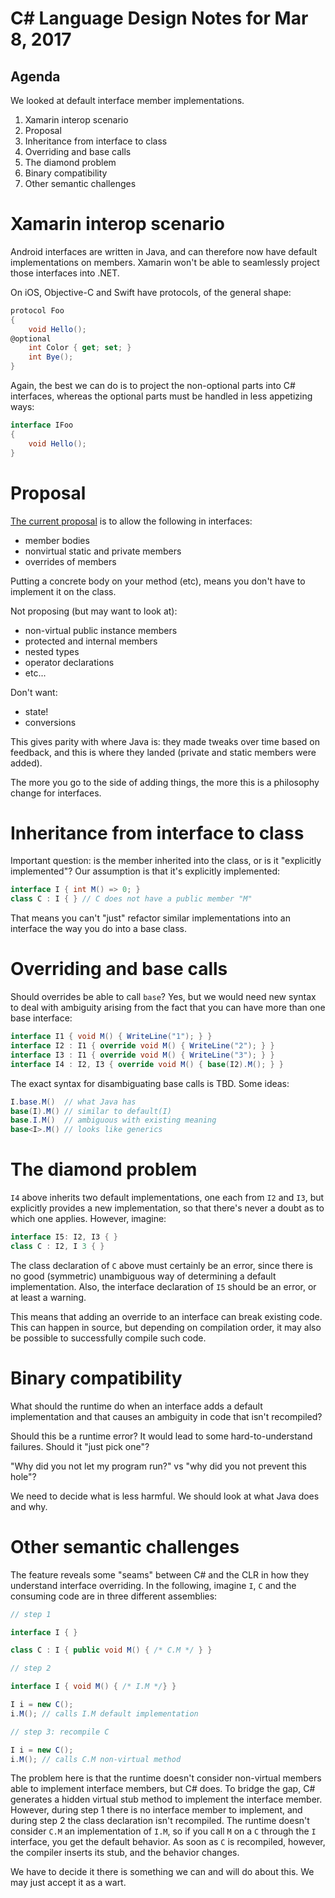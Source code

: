 # C# Language Design Notes for Mar 8, 2017

## Agenda

We looked at default interface member implementations.

1. Xamarin interop scenario
2. Proposal
3. Inheritance from interface to class
4. Overriding and base calls
5. The diamond problem
6. Binary compatibility
7. Other semantic challenges


# Xamarin interop scenario

Android interfaces are written in Java, and can therefore now have default implementations on members. Xamarin won't be able to seamlessly project those interfaces into .NET.

On iOS, Objective-C and Swift have protocols, of the general shape:

``` c#
protocol Foo
{
    void Hello();
@optional
	int Color { get; set; }
	int Bye();
}
```

Again, the best we can do is to project the non-optional parts into C# interfaces, whereas the optional parts must be handled in less appetizing ways:

``` c#
interface IFoo
{
	void Hello();
}
```


# Proposal

[The current proposal](https://github.com/dotnet/csharplang/blob/master/proposals/default-interface-methods.md) is to allow the following in interfaces:

- member bodies
- nonvirtual static and private members
- overrides of members

Putting a concrete body on your method (etc), means you don't have to implement it on the class.

Not proposing (but may want to look at):
- non-virtual public instance members
- protected and internal members
- nested types
- operator declarations
- etc...

Don't want:
- state!
- conversions

This gives parity with where Java is: they made tweaks over time based on feedback, and this is where they landed (private and static members were added).

The more you go to the side of adding things, the more this is a philosophy change for interfaces.


# Inheritance from interface to class

Important question: is the member inherited into the class, or is it "explicitly implemented"? Our assumption is that it's explicitly implemented:

``` c#
interface I { int M() => 0; }
class C : I { } // C does not have a public member "M"
```

That means you can't "just" refactor similar implementations into an interface the way you do into a base class.


# Overriding and base calls

Should overrides be able to call `base`? Yes, but we would need new syntax to deal with ambiguity arising from the fact that you can have more than one base interface:

``` c#
interface I1 { void M() { WriteLine("1"); } }
interface I2 : I1 { override void M() { WriteLine("2"); } }
interface I3 : I1 { override void M() { WriteLine("3"); } } 
interface I4 : I2, I3 { override void M() { base(I2).M(); } }
```

The exact syntax for disambiguating base calls is TBD. Some ideas:

``` c#
I.base.M()  // what Java has
base(I).M() // similar to default(I)
base.I.M()  // ambiguous with existing meaning
base<I>.M() // looks like generics
```

# The diamond problem

`I4` above inherits two default implementations, one each from `I2` and `I3`, but explicitly provides a new implementation, so that there's never a doubt as to which one applies. However, imagine:

``` c#
interface I5: I2, I3 { }
class C : I2, I 3 { }
```

The class declaration of `C` above must certainly be an error, since there is no good (symmetric) unambiguous way of determining a default implementation. Also, the interface declaration of `I5` should be an error, or at least a warning.

This means that adding an override to an interface can break existing code. This can happen in source, but depending on compilation order, it may also be possible to successfully compile such code.

# Binary compatibility

What should the runtime do when an interface adds a default implementation and that causes an ambiguity in code that isn't recompiled?

Should this be a runtime error? It would lead to some hard-to-understand failures. Should it "just pick one"? 

"Why did you not let my program run?" vs "why did you not prevent this hole"?

We need to decide what is less harmful. We should look at what Java does and why.


# Other semantic challenges

The feature reveals some "seams" between C# and the CLR in how they understand interface overriding. In the following, imagine `I`, `C` and the consuming code are in three different assemblies:

``` c#
// step 1

interface I { }

class C : I { public void M() { /* C.M */ } }

// step 2

interface I { void M() { /* I.M */} }

I i = new C();
i.M(); // calls I.M default implementation

// step 3: recompile C

I i = new C();
i.M(); // calls C.M non-virtual method
```

The problem here is that the runtime doesn't consider non-virtual members able to implement interface members, but C# does. To bridge the gap, C# generates a hidden virtual stub method to implement the interface member. However, during step 1 there is no interface member to implement, and during step 2 the class declaration isn't recompiled. The runtime doesn't consider `C.M` an implementation of `I.M`, so if you call `M` on a `C` through the `I` interface, you get the default behavior. As soon as `C` is recompiled, however, the compiler inserts its stub, and the behavior changes.

We have to decide it there is something we can and will do about this. We may just accept it as a wart.
